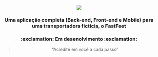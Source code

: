 <h1 align="center">
<img src="https://user-images.githubusercontent.com/59603768/74472856-5f9b9180-4e81-11ea-8134-ccdc7d35a9c6.png">
</h1>

<h3 align="center">
  Uma aplicação completa (Back-end, Front-end e Mobile) para uma transportadora fictícia, o FastFeet
</h3>

<h3 align="center">
  :exclamation: Em desenolvimento :exclamation:
</h3>

<blockquote align="center">“Acredite em você a cada passo”</blockquote>
